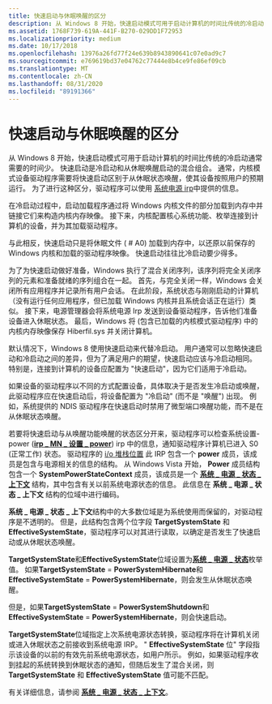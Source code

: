 ```yaml
---
title: 快速启动与休眠唤醒的区分
description: 从 Windows 8 开始，快速启动模式可用于启动计算机的时间比传统的冷启动通常需要的时间少。
ms.assetid: 1768F739-619A-441F-B270-029DD1F72953
ms.localizationpriority: medium
ms.date: 10/17/2018
ms.openlocfilehash: 13976a26fd77f24e639b8943890641c07e0ad9c7
ms.sourcegitcommit: e769619bd37e04762c77444e8b4ce9fe86ef09cb
ms.translationtype: MT
ms.contentlocale: zh-CN
ms.lasthandoff: 08/31/2020
ms.locfileid: "89191366"
---
```

# <a name="distinguishing-fast-startup-from-wake-from-hibernation"></a>快速启动与休眠唤醒的区分


从 Windows 8 开始，快速启动模式可用于启动计算机的时间比传统的冷启动通常需要的时间少。 快速启动是冷启动和从休眠唤醒启动的混合组合。 通常，内核模式设备驱动程序需要将快速启动区别于从休眠状态唤醒，使其设备按照用户的预期运行。 为了进行这种区分，驱动程序可以使用 [系统电源 irp](power-irps-for-the-system.md)中提供的信息。

在冷启动过程中，启动加载程序通过将 Windows 内核文件的部分加载到内存中并链接它们来构造内核内存映像。 接下来，内核配置核心系统功能、枚举连接到计算机的设备，并为其加载驱动程序。

与此相反，快速启动只是将休眠文件 ( # A0) 加载到内存中，以还原以前保存的 Windows 内核和加载的驱动程序映像。 快速启动往往比冷启动要少得多。

为了为快速启动做好准备，Windows 执行了混合关闭序列，该序列将完全关闭序列的元素和准备就绪的序列组合在一起。 首先，与完全关闭一样，Windows 会关闭所有应用程序并记录所有用户会话。 在此阶段，系统状态与刚刚启动的计算机（没有运行任何应用程序，但已加载 Windows 内核并且系统会话正在运行）类似。 接下来，电源管理器会将系统电源 Irp 发送到设备驱动程序，告诉他们准备设备进入休眠状态。 最后，Windows 将 (包含已加载的内核模式驱动程序) 中的内核内存映像保存 Hiberfil.sys 并关闭计算机。

默认情况下，Windows 8 使用快速启动来代替冷启动。 用户通常可以忽略快速启动和冷启动之间的差异，但为了满足用户的期望，快速启动应该与冷启动相同。 特别是，连接到计算机的设备应配置为 "快速启动"，因为它们适用于冷启动。

如果设备的驱动程序以不同的方式配置设备，具体取决于是否发生冷启动或唤醒，此驱动程序应在快速启动后，将设备配置为 "冷启动" (而不是 "唤醒") 出现。 例如，系统提供的 NDIS 驱动程序在快速启动时禁用了微型端口唤醒功能，而不是在从休眠状态唤醒。

若要将快速启动与从唤醒功能唤醒的状态区分开来，驱动程序可以检查系统设置-power ([**irp \_ MN \_ 设置 \_ power**](./irp-mn-set-power.md)) irp 中的信息，通知驱动程序计算机已进入 S0 (正常工作) 状态。 驱动程序的 [i/o 堆栈位置](/windows-hardware/drivers/ddi/wdm/ns-wdm-_io_stack_location) 此 IRP 包含一个 **power** 成员，该成员是包含与电源相关的信息的结构。 从 Windows Vista 开始， **Power** 成员结构包含一个 **SystemPowerStateContext** 成员，该成员是一个 [**系统 \_ 电源 \_ 状态 \_ 上下文**](/windows-hardware/drivers/ddi/wdm/ns-wdm-_system_power_state_context) 结构，其中包含有关以前系统电源状态的信息。 此信息在 **系统 \_ 电源 \_ 状态 \_ 上下文** 结构的位域中进行编码。

**系统 \_ 电源 \_ 状态 \_ 上下文**结构中的大多数位域是为系统使用而保留的，对驱动程序是不透明的。 但是，此结构包含两个位字段 **TargetSystemState** 和 **EffectiveSystemState**，驱动程序可以对其进行读取，以确定是否发生了快速启动或从休眠状态唤醒。

**TargetSystemState**和**EffectiveSystemState**位域设置为[**系统 \_ 电源 \_ 状态**](/windows-hardware/drivers/ddi/wdm/ne-wdm-_system_power_state)枚举值。 如果**TargetSystemState**  =  **PowerSystemHibernate**和**EffectiveSystemState**  =  **PowerSystemHibernate**，则会发生从休眠状态唤醒。

但是，如果**TargetSystemState**  =  **PowerSystemShutdown**和**EffectiveSystemState**  =  **PowerSystemHibernate**，则会快速启动。

**TargetSystemState**位域指定上次系统电源状态转换，驱动程序将在计算机关闭或进入休眠状态之前接收到系统电源 IRP。 " **EffectiveSystemState** 位" 字段指示该设备的以前的有效先前系统电源状态，如用户所示。 例如，如果驱动程序收到挂起的系统转换到休眠状态的通知，但随后发生了混合关闭，则 **TargetSystemState** 和 **EffectiveSystemState** 值可能不匹配。

有关详细信息，请参阅 [**系统 \_ 电源 \_ 状态 \_ 上下文**](/windows-hardware/drivers/ddi/wdm/ns-wdm-_system_power_state_context)。

 


